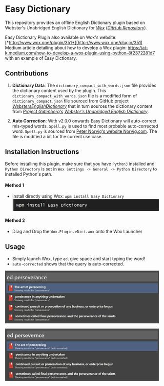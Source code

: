 # Easy Dictionary

This repository provides an offline English Dictionary plugin based on Webster's Unabridged English Dictionary for [*Wox*](http://www.wox.one/) ([*GitHub Repository*](https://github.com/Wox-launcher/Wox)).

Easy Dictionary Plugin also available on Wox's website: [*http://www.wox.one/plugin/351*](http://www.wox.one/plugin/351)
Medium article detailing about how to develop a Wox plugin: https://at-k.medium.com/how-to-develop-a-wox-plugin-using-python-8f2372281d7 with an example of Easy Dictionary.

## Contributions

1. **Dictionary Data**:
The `dictionary_compact_with_words.json` file provides the dictionary content used by the plugin. This `dictionary_compact_with_words.json` file is a modified form of `dictionary_compact.json` file sourced from GitHub project [*WebstersEnglishDictionary*](https://github.com/matthewreagan/WebstersEnglishDictionary) that in turn sources the dictionary content from [*Project Gutenberg's*](https://www.gutenberg.org/) [*Webster's Unabridged English Dictionary*](https://www.gutenberg.org/ebooks/29765).

2. **Auto Correction**:
With v2.0.0 onwards Easy Dictionary will auto-correct mis-typed words. `Spell.py` is used to find most probable auto-corrected word. `Spell.py` is sourced from [Peter Norvig's website Norvig.com](https://norvig.com/spell-correct.html). The file is modified a bit for the current use case.

## Installation Instructions

Before installing this plugin, make sure that you have `Python3` installed and `Python Directory` is set in `Wox Settings -> General -> Python Directory` to installed Python's path.

#### Method 1

- Install directly using Wox: `wpm install Easy Dictionary`
![Usage Screenshot1](.sample_images/ed-screenshot3.png)

#### Method 2

- Drag and Drop the `Wox.Plugin.eDict.wox` onto the Wox Launcher

## Usage

- Simply launch Wox, type `ed`, give space and start typing the word!
- `auto-corrected` shows that the query is auto-corrected.

![Usage Screenshot1](.sample_images/ed-screenshot1.png)

![Usage Screenshot2](.sample_images/ed-screenshot2.png)
